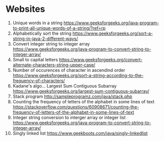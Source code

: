 # Websites


1) Unique words in a string https://www.geeksforgeeks.org/java-program-to-print-all-unique-words-of-a-string/?ref=rp 
2) Alphabetically sort the string https://www.geeksforgeeks.org/sort-a-string-in-java-2-different-ways/
3) Convert integer string to integer array https://www.geeksforgeeks.org/java-program-to-convert-string-to-integer-array/
4) Small to capital letters https://www.geeksforgeeks.org/convert-alternate-characters-string-upper-case/
5) Number of occurences of character in ascendind order https://www.geeksforgeeks.org/sort-a-string-according-to-the-frequency-of-characters/
6) Kadane's algo... Largest Sum Contiguous Subarray https://www.geeksforgeeks.org/largest-sum-contiguous-subarray/
7) Stack program http://sampleprogramz.com/java/stack.php
8) Counting the frequency of letters of the alphabet in some lines of text https://stackoverflow.com/questions/60908671/counting-the-frequency-of-letters-of-the-alphabet-in-some-lines-of-text
9) Integer string conversion to interger array or integer list https://www.geeksforgeeks.org/java-program-to-convert-string-to-integer-array/
10) Singly linked list https://www.geekboots.com/java/singly-linkedlist

